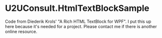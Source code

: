 # U2UConsult.HtmlTextBlockSample
Code from Diederik Krols' "A Rich HTML TextBlock for WPF". I put this up here because it's needed for a project. Please contact me if there is another online resource.
